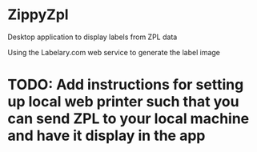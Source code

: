 # ZippyZpl
Desktop application to display labels from ZPL data

Using the Labelary.com web service to generate the label image

# TODO: Add instructions for setting up local web printer such that you can send ZPL to your local machine and have it display in the app
